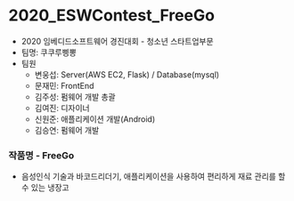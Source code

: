 # 2020_ESWContest_FreeGo

- 2020 임베디드소프트웨어 경진대회 - 청소년 스타트업부문
- 팀명: 쿠쿠루삥뽕
- 팀원
  - 변웅섭: Server(AWS EC2, Flask) / Database(mysql)
  - 문재민: FrontEnd
  - 김주성: 펌웨어 개발 총괄
  - 김여진: 디자이너
  - 신원준: 애플리케이션 개발(Android)
  - 김승연: 펌웨어 개발

### 작품명 - FreeGo

- 음성인식 기술과 바코드리더기, 애플리케이션을 사용하여 편리하게 재료 관리를 할 수 있는 냉장고
